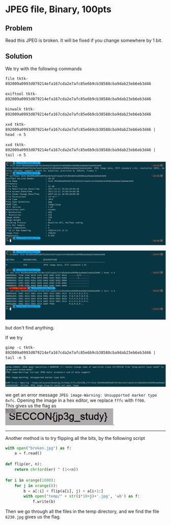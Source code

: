 # JPEG file, Binary, 100pts

## Problem

Read this JPEG is broken.
It will be fixed if you change somewhere by 1 bit.

## Solution

We try with the following commands  
```
file tktk-892009a0993d079214efa167cda2e7afc85e6b9cb38588cba9dab23eb6eb3d46

exiftool tktk-892009a0993d079214efa167cda2e7afc85e6b9cb38588cba9dab23eb6eb3d46

binwalk tktk-892009a0993d079214efa167cda2e7afc85e6b9cb38588cba9dab23eb6eb3d46

xxd tktk-892009a0993d079214efa167cda2e7afc85e6b9cb38588cba9dab23eb6eb3d46 | head -n 5

xxd tktk-892009a0993d079214efa167cda2e7afc85e6b9cb38588cba9dab23eb6eb3d46 | tail -n 5
```

![](Images/Commands-1.png)

![](Images/Commands-2.png)

but don't find anything.

If we try
```
gimp -c tktk-892009a0993d079214efa167cda2e7afc85e6b9cb38588cba9dab23eb6eb3d46 | tail -n 5
```

![](Images/gimp-command.png)

we get an error message `JPEG image-Warning: Unsupported marker type 0xfc`. Opening the image in a hex editor, we replace `fffc` with `ff00`.  
This gives us the flag as   
![](Images/flag.jpg).

--------
Another method is to try flipping all the bits, by the following script
```python
with open("broken.jpg") as f:
    a = f.read()

def flip(er, n):
    return chr(ord(er) ^ (1<<n))

for i in xrange(1000):
    for j in xrange(8):
        b = a[:i] + flip(a[i], j) + a[i+1:]
        with open("temp/" + str(i*10+j)+'.jpg', 'wb') as f:
            f.write(b)
```
Then we go through all the files in the temp directory,
and we find the file `6230.jpg` gives us the flag.

